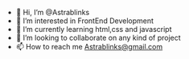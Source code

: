 - 👋 Hi, I’m @Astrablinks
- 👀 I’m interested in FrontEnd Development
- 🌱 I’m currently learning html,css and javascript
- 💞️ I’m looking to collaborate on any kind of project
- 📫 How to reach me Astrablinks@gmail.com

<!---
Astrablinks/Astrablinks is a ✨ special ✨ repository because its `README.md` (this file) appears on your GitHub profile.
You can click the Preview link to take a look at your changes.
--->
